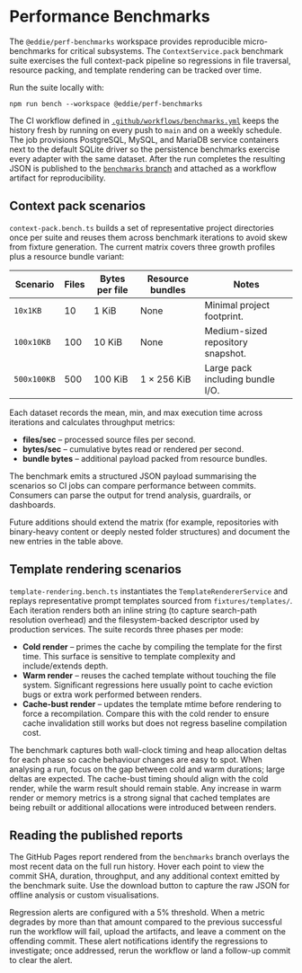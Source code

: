 # Performance Benchmarks

The `@eddie/perf-benchmarks` workspace provides reproducible micro-benchmarks
for critical subsystems. The `ContextService.pack` benchmark suite exercises the
full context-pack pipeline so regressions in file traversal, resource packing,
and template rendering can be tracked over time.

Run the suite locally with:

```
npm run bench --workspace @eddie/perf-benchmarks
```

The CI workflow defined in [`.github/workflows/benchmarks.yml`](../.github/workflows/benchmarks.yml)
keeps the history fresh by running on every push to `main` and on a weekly
schedule. The job provisions PostgreSQL, MySQL, and MariaDB service containers
next to the default SQLite driver so the persistence benchmarks exercise every
adapter with the same dataset. After the run completes the resulting JSON is
published to the [`benchmarks` branch](https://github.com/Teagan42/Eddie/tree/benchmarks)
and attached as a workflow artifact for reproducibility.

## Context pack scenarios

`context-pack.bench.ts` builds a set of representative project directories once
per suite and reuses them across benchmark iterations to avoid skew from fixture
generation. The current matrix covers three growth profiles plus a resource
bundle variant:

| Scenario       | Files | Bytes per file | Resource bundles | Notes                              |
| -------------- | ----- | -------------- | ---------------- | ---------------------------------- |
| `10x1KB`       | 10    | 1 KiB          | None             | Minimal project footprint.         |
| `100x10KB`     | 100   | 10 KiB         | None             | Medium-sized repository snapshot.  |
| `500x100KB`    | 500   | 100 KiB        | 1 × 256 KiB      | Large pack including bundle I/O.   |

Each dataset records the mean, min, and max execution time across iterations
and calculates throughput metrics:

- **files/sec** – processed source files per second.
- **bytes/sec** – cumulative bytes read or rendered per second.
- **bundle bytes** – additional payload packed from resource bundles.

The benchmark emits a structured JSON payload summarising the scenarios so CI
jobs can compare performance between commits. Consumers can parse the output for
trend analysis, guardrails, or dashboards.

Future additions should extend the matrix (for example, repositories with
binary-heavy content or deeply nested folder structures) and document the new
entries in the table above.

## Template rendering scenarios

`template-rendering.bench.ts` instantiates the `TemplateRendererService` and
replays representative prompt templates sourced from
`fixtures/templates/`. Each iteration renders both an inline string (to capture
search-path resolution overhead) and the filesystem-backed descriptor used by
production services. The suite records three phases per mode:

- **Cold render** – primes the cache by compiling the template for the first
  time. This surface is sensitive to template complexity and include/extends
  depth.
- **Warm render** – reuses the cached template without touching the file
  system. Significant regressions here usually point to cache eviction bugs or
  extra work performed between renders.
- **Cache-bust render** – updates the template mtime before rendering to force a
  recompilation. Compare this with the cold render to ensure cache invalidation
  still works but does not regress baseline compilation cost.

The benchmark captures both wall-clock timing and heap allocation deltas for
each phase so cache behaviour changes are easy to spot. When analysing a run,
focus on the gap between cold and warm durations; large deltas are expected.
The cache-bust timing should align with the cold render, while the warm result
should remain stable. Any increase in warm render or memory metrics is a strong
signal that cached templates are being rebuilt or additional allocations were
introduced between renders.

## Reading the published reports

The GitHub Pages report rendered from the `benchmarks` branch overlays the most
recent data on the full run history. Hover each point to view the commit SHA,
duration, throughput, and any additional context emitted by the benchmark
suite. Use the download button to capture the raw JSON for offline analysis or
custom visualisations.

Regression alerts are configured with a 5% threshold. When a metric degrades by
more than that amount compared to the previous successful run the workflow will
fail, upload the artifacts, and leave a comment on the offending commit. These
alert notifications identify the regressions to investigate; once addressed,
rerun the workflow or land a follow-up commit to clear the alert.
